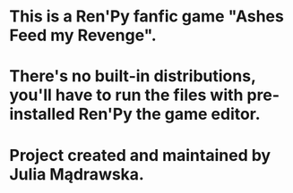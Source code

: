 # This is a Ren'Py fanfic game "Ashes Feed my Revenge".

# There's no built-in distributions, you'll have to run the files with pre-installed Ren'Py the game editor.

# Project created and maintained by Julia Mądrawska.
 
